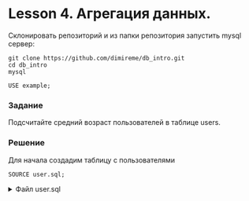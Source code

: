 # Lesson 4. Агрегация данных.

Склонировать репозиторий и из папки репозитория запустить mysql сервер: 

```text
git clone https://github.com/dimireme/db_intro.git
cd db_intro
mysql
```

```mysql
USE example;
```

### Задание

Подсчитайте средний возраст пользователей в таблице users.

### Решение

Для начала создадим таблицу с пользователями
```mysql
SOURCE user.sql;
```

<details><summary>Файл user.sql</summary>
<p>

```mysql
 DROP TABLE IF EXISTS user;
 CREATE TABLE user (
    id SERIAL PRIMARY KEY,
    name VARCHAR(255) COMMENT 'Имя пользователя',
    birthday_at DATE
 ) COMMENT = 'Пользователи';

 INSERT INTO user (name, birthday_at) VALUES
    ('oletta', '1990-10-05'),
    ('jasmine', '1984-11-12'),
    ('joni', '1985-05-20'),
    ('jesse', '1988-02-14'),
    ('madison', '1998-01-12'),
    ('audrey', '2006-08-29');
```

Итоговый запрос:
```mysql
SELECT SUM(TIMESTAMPDIFF(YEAR, birthday_at, NOW())) / COUNT(*) AS average_age FROM user;
-- или
SELECT ROUND(AVG(TIMESTAMPDIFF(YEAR, birthday_at, NOW())), 2) AS average_age FROM user;
```

### Задание

Подсчитайте количество дней рождения, которые приходятся на каждый из дней недели. Следует учесть, что необходимы дни недели текущего года, а не года рождения.

### Решение

Воспользуемся ранее созданной таблицей `user`.

```mysql
SELECT 
	COUNT(*) AS total, 
	WEEKDAY(
		CONCAT(
			YEAR(NOW()),
			SUBSTR(birthday_at, 5)
		)
	) AS week_day
FROM 
	user 	
GROUP BY 
	week_day;
```


### Задание

Подсчитайте произведение чисел в столбце таблицы.

### Решение

```mysql
SOURCE numbers.sql;

SELECT ROUND(EXP(SUM(LOG(value)))) as mul from numbers;
```

<details><summary>Файл numbers.sql</summary>
<p>

```mysql
DROP TABLE IF EXISTS numbers;
CREATE TABLE numbers (
	value INT COMMENT 'Значение'
) COMMENT = 'Числа для перемножения';

INSERT INTO numbers (value) VALUES (1), (2), (3), (4), (5);
```

</p>
</details>
